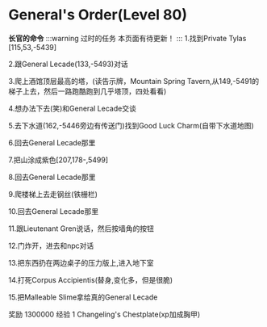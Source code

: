 # General's Order(Level 80)
**长官的命令**
:::warning 过时的任务
本页面有待更新！
:::
1.找到Private Tylas [115,53,-5439]

2.跟General Lecade(133,-5493)对话

3.爬上酒馆顶层最高的塔，(读告示牌，Mountain Spring Tavern,从149,-5491的梯子上去，然后一路跑酷跑到几乎塔顶，四处看看)

4.想办法下去(笑)和General Lecade交谈

5.去下水道(162,-5446旁边有传送门)找到Good Luck Charm(自带下水道地图)

6.回去General Lecade那里

7.把山涂成紫色[207,178-,5499]

8.回去General Lecade那里

9.爬楼梯上去走钢丝(铁栅栏)

10.回去General Lecade那里

11.跟Lieutenant Gren说话，然后按墙角的按钮

12.门炸开，进去和npc对话

13.把东西扔在两边桌子的压力版上,进入地下室

14.打死Corpus Accipientis(替身,变化多，但是很脆)

15.把Malleable Slime拿给真的General Lecade

奖励
1300000 经验
1 Changeling's Chestplate(xp加成胸甲)